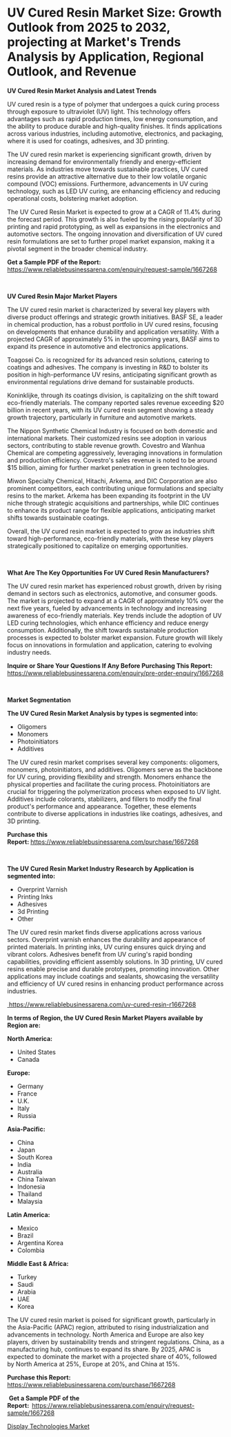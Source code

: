 <p><h1>UV Cured Resin Market Size: Growth Outlook from 2025 to 2032, projecting at Market's Trends Analysis by Application, Regional Outlook, and Revenue</h1></p><p><strong>UV Cured Resin Market Analysis and Latest Trends</strong></p>
<p><p>UV cured resin is a type of polymer that undergoes a quick curing process through exposure to ultraviolet (UV) light. This technology offers advantages such as rapid production times, low energy consumption, and the ability to produce durable and high-quality finishes. It finds applications across various industries, including automotive, electronics, and packaging, where it is used for coatings, adhesives, and 3D printing.</p><p>The UV cured resin market is experiencing significant growth, driven by increasing demand for environmentally friendly and energy-efficient materials. As industries move towards sustainable practices, UV cured resins provide an attractive alternative due to their low volatile organic compound (VOC) emissions. Furthermore, advancements in UV curing technology, such as LED UV curing, are enhancing efficiency and reducing operational costs, bolstering market adoption.</p><p>The UV Cured Resin Market is expected to grow at a CAGR of 11.4% during the forecast period. This growth is also fueled by the rising popularity of 3D printing and rapid prototyping, as well as expansions in the electronics and automotive sectors. The ongoing innovation and diversification of UV cured resin formulations are set to further propel market expansion, making it a pivotal segment in the broader chemical industry.</p></p>
<p><strong>Get a Sample PDF of the Report:&nbsp;</strong> <a href="https://www.reliablebusinessarena.com/enquiry/request-sample/1667268?utm_campaign=2994&utm_medium=2&utm_source=Github&utm_content=ia&utm_term=06032025&utm_id=uv-cured-resin">https://www.reliablebusinessarena.com/enquiry/request-sample/1667268</a></p>
<p>&nbsp;</p>
<p><strong>UV Cured Resin Major Market Players</strong></p>
<p><p>The UV cured resin market is characterized by several key players with diverse product offerings and strategic growth initiatives. BASF SE, a leader in chemical production, has a robust portfolio in UV cured resins, focusing on developments that enhance durability and application versatility. With a projected CAGR of approximately 5% in the upcoming years, BASF aims to expand its presence in automotive and electronics applications.</p><p>Toagosei Co. is recognized for its advanced resin solutions, catering to coatings and adhesives. The company is investing in R&D to bolster its position in high-performance UV resins, anticipating significant growth as environmental regulations drive demand for sustainable products.</p><p>Koninklijke, through its coatings division, is capitalizing on the shift toward eco-friendly materials. The company reported sales revenue exceeding $20 billion in recent years, with its UV cured resin segment showing a steady growth trajectory, particularly in furniture and automotive markets.</p><p>The Nippon Synthetic Chemical Industry is focused on both domestic and international markets. Their customized resins see adoption in various sectors, contributing to stable revenue growth. Covestro and Wanhua Chemical are competing aggressively, leveraging innovations in formulation and production efficiency. Covestro's sales revenue is noted to be around $15 billion, aiming for further market penetration in green technologies.</p><p>Miwon Specialty Chemical, Hitachi, Arkema, and DIC Corporation are also prominent competitors, each contributing unique formulations and specialty resins to the market. Arkema has been expanding its footprint in the UV niche through strategic acquisitions and partnerships, while DIC continues to enhance its product range for flexible applications, anticipating market shifts towards sustainable coatings.</p><p>Overall, the UV cured resin market is expected to grow as industries shift toward high-performance, eco-friendly materials, with these key players strategically positioned to capitalize on emerging opportunities.</p></p>
<p>&nbsp;</p>
<p><strong>What Are The Key Opportunities For UV Cured Resin Manufacturers?</strong></p>
<p><p>The UV cured resin market has experienced robust growth, driven by rising demand in sectors such as electronics, automotive, and consumer goods. The market is projected to expand at a CAGR of approximately 10% over the next five years, fueled by advancements in technology and increasing awareness of eco-friendly materials. Key trends include the adoption of UV LED curing technologies, which enhance efficiency and reduce energy consumption. Additionally, the shift towards sustainable production processes is expected to bolster market expansion. Future growth will likely focus on innovations in formulation and application, catering to evolving industry needs.</p></p>
<p><strong>Inquire or Share Your Questions If Any Before Purchasing This Report:</strong> <a href="https://www.reliablebusinessarena.com/enquiry/pre-order-enquiry/1667268?utm_campaign=2994&utm_medium=2&utm_source=Github&utm_content=ia&utm_term=06032025&utm_id=uv-cured-resin">https://www.reliablebusinessarena.com/enquiry/pre-order-enquiry/1667268</a></p>
<p>&nbsp;</p>
<p><strong>Market Segmentation</strong></p>
<p><strong>The UV Cured Resin Market Analysis by types is segmented into:</strong></p>
<p><ul><li>Oligomers</li><li>Monomers</li><li>Photoinitiators</li><li>Additives</li></ul></p>
<p><p>The UV cured resin market comprises several key components: oligomers, monomers, photoinitiators, and additives. Oligomers serve as the backbone for UV curing, providing flexibility and strength. Monomers enhance the physical properties and facilitate the curing process. Photoinitiators are crucial for triggering the polymerization process when exposed to UV light. Additives include colorants, stabilizers, and fillers to modify the final product's performance and appearance. Together, these elements contribute to diverse applications in industries like coatings, adhesives, and 3D printing.</p></p>
<p><strong>Purchase this Report:&nbsp;</strong><a href="https://www.reliablebusinessarena.com/purchase/1667268?utm_campaign=2994&utm_medium=2&utm_source=Github&utm_content=ia&utm_term=06032025&utm_id=uv-cured-resin">https://www.reliablebusinessarena.com/purchase/1667268</a></p>
<p>&nbsp;</p>
<p><strong>The UV Cured Resin Market Industry Research by Application is segmented into:</strong></p>
<p><ul><li>Overprint Varnish</li><li>Printing Inks</li><li>Adhesives</li><li>3d Printing</li><li>Other</li></ul></p>
<p><p>The UV cured resin market finds diverse applications across various sectors. Overprint varnish enhances the durability and appearance of printed materials. In printing inks, UV curing ensures quick drying and vibrant colors. Adhesives benefit from UV curing's rapid bonding capabilities, providing efficient assembly solutions. In 3D printing, UV cured resins enable precise and durable prototypes, promoting innovation. Other applications may include coatings and sealants, showcasing the versatility and efficiency of UV cured resins in enhancing product performance across industries.</p></p>
<p><a href="https://www.reliablebusinessarena.com/uv-cured-resin-r1667268?utm_campaign=2994&utm_medium=2&utm_source=Github&utm_content=ia&utm_term=06032025&utm_id=uv-cured-resin">&nbsp;https://www.reliablebusinessarena.com/uv-cured-resin-r1667268</a></p>
<p><strong>In terms of Region, the UV Cured Resin Market Players available by Region are:</strong></p>
<p>
    <p> <strong> North America: </strong>
        <ul>
            <li>United States</li>
            <li>Canada</li>
        </ul>
        </p> 
    <p> <strong> Europe: </strong>
        <ul>
            <li>Germany</li>
            <li>France</li>
            <li>U.K.</li>
            <li>Italy</li>
            <li>Russia</li>
        </ul>
        </p> 
    <p> <strong> Asia-Pacific: </strong>
        <ul>
            <li>China</li>
            <li>Japan</li>
            <li>South Korea</li>
            <li>India</li>
            <li>Australia</li>
            <li>China Taiwan</li>
            <li>Indonesia</li>
            <li>Thailand</li>
            <li>Malaysia</li>
        </ul>
        </p> 
    <p> <strong> Latin America: </strong>
        <ul>
            <li>Mexico</li>
            <li>Brazil</li>
            <li>Argentina Korea</li>
            <li>Colombia</li>
        </ul>
        </p> 
    <p> <strong> Middle East & Africa: </strong>
        <ul>
            <li>Turkey</li>
            <li>Saudi</li>
            <li>Arabia</li>
            <li>UAE</li>
            <li>Korea</li>
        </ul>
    </p>
    </p>
<p><p>The UV cured resin market is poised for significant growth, particularly in the Asia-Pacific (APAC) region, attributed to rising industrialization and advancements in technology. North America and Europe are also key players, driven by sustainability trends and stringent regulations. China, as a manufacturing hub, continues to expand its share. By 2025, APAC is expected to dominate the market with a projected share of 40%, followed by North America at 25%, Europe at 20%, and China at 15%.</p></p>
<p><strong>Purchase this Report: </strong><a href="https://www.reliablebusinessarena.com/purchase/1667268?utm_campaign=2994&utm_medium=2&utm_source=Github&utm_content=ia&utm_term=06032025&utm_id=uv-cured-resin">https://www.reliablebusinessarena.com/purchase/1667268</a></p>
<p>&nbsp;<strong>Get a Sample PDF of the Report:&nbsp;&nbsp;</strong><a href="https://www.reliablebusinessarena.com/enquiry/request-sample/1667268?utm_campaign=2994&utm_medium=2&utm_source=Github&utm_content=ia&utm_term=06032025&utm_id=uv-cured-resin">https://www.reliablebusinessarena.com/enquiry/request-sample/1667268</a></p>
<p><strong></strong></p>
<p><p><a href="https://github.com/penecorodz74/Market-Research-Report-List-1/blob/main/display-technologies-market.md?utm_campaign=2994&utm_medium=2&utm_source=Github&utm_content=ia&utm_term=06032025&utm_id=uv-cured-resin">Display Technologies Market</a></p></p>